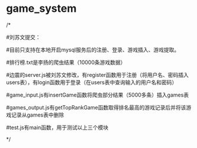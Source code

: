 # game_system

/*

#刘苏文提交：

#目前只支持在本地开启mysql服务后的注册、登录、游戏插入、游戏提取。

#排行榜.txt是李扬的爬虫结果（10000条游戏数据）

#边震的server.js被刘苏文修改，有register函数用于注册（将用户名、密码插入users表），有login函数用于登录（在users表中查询输入的用户名和密码）

#game_input.js有insertGame函数将爬虫部分结果（5000多条）插入games表

#games_output.js有getTopRankGame函数取得排名最高的游戏记录后并将该游戏记录从games表中删除

#test.js有main函数，用于测试以上三个模块

*/

